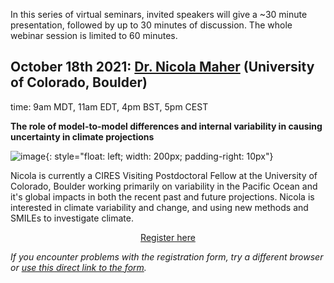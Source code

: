 In this series of virtual seminars, invited speakers will give a ~30 minute presentation, followed by up to 30 minutes of discussion. The whole webinar session is limited to 60 minutes.


## October 18th 2021: [Dr. Nicola Maher](https://nicolamaher.weebly.com/) (University of Colorado, Boulder)
time: 9am MDT, 11am EDT, 4pm BST, 5pm CEST

**The role of model-to-model differences and internal variability in causing uncertainty in climate projections**

![image](https://large-ensemble.github.io/Nicola_headshot2.jpg){: style="float: left; width: 200px; padding-right: 10px"}

Nicola is currently a CIRES Visiting Postdoctoral Fellow at the University of Colorado, Boulder working primarily on variability in the Pacific Ocean and it's global impacts in both the recent past and future projections. Nicola is interested in climate variability and change, and using new methods and SMILEs to investigate climate.

<div style="text-align:center;">
<a class="btn btn-success" href="https://large-ensemble.github.io/webinars/registration12">Register here</a>
</div>

*If you encounter problems with the registration form, try a different browser or [use this direct link to the form](https://forms.gle/iMp7jH7Rnre5tpXf7).*





